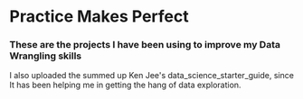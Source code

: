 # Practice Makes Perfect
### These are the projects I have been using to improve my Data Wrangling skills 

 I also uploaded the summed up Ken Jee's data_science_starter_guide, since It has been helping me in getting the hang of data exploration.

